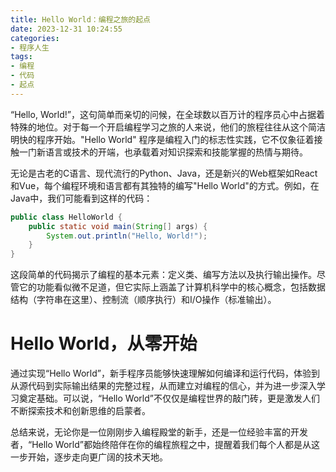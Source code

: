 ```yaml
---
title: Hello World：编程之旅的起点
date: 2023-12-31 10:24:55
categories:
- 程序人生
tags:
- 编程
- 代码
- 起点
---
```

“Hello, World!”，这句简单而亲切的问候，在全球数以百万计的程序员心中占据着特殊的地位。对于每一个开启编程学习之旅的人来说，他们的旅程往往从这个简洁明快的程序开始。"Hello World" 程序是编程入门的标志性实践，它不仅象征着接触一门新语言或技术的开端，也承载着对知识探索和技能掌握的热情与期待。

无论是古老的C语言、现代流行的Python、Java，还是新兴的Web框架如React和Vue，每个编程环境和语言都有其独特的编写"Hello World"的方式。例如，在Java中，我们可能看到这样的代码：

```java
public class HelloWorld {
    public static void main(String[] args) {
        System.out.println("Hello, World!");
    }
}
```

这段简单的代码揭示了编程的基本元素：定义类、编写方法以及执行输出操作。尽管它的功能看似微不足道，但它实际上涵盖了计算机科学中的核心概念，包括数据结构（字符串在这里）、控制流（顺序执行）和I/O操作（标准输出）。

# Hello World，从零开始

通过实现“Hello World”，新手程序员能够快速理解如何编译和运行代码，体验到从源代码到实际输出结果的完整过程，从而建立对编程的信心，并为进一步深入学习奠定基础。可以说，“Hello World”不仅仅是编程世界的敲门砖，更是激发人们不断探索技术和创新思维的启蒙者。

总结来说，无论你是一位刚刚步入编程殿堂的新手，还是一位经验丰富的开发者，“Hello World”都始终陪伴在你的编程旅程之中，提醒着我们每个人都是从这一步开始，逐步走向更广阔的技术天地。